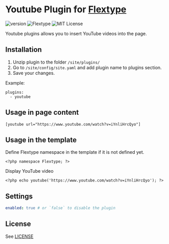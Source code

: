 # Youtube Plugin for [Flextype](http://flextype.org/)
![version](https://img.shields.io/badge/version-1.0.0-brightgreen.svg?style=flat-square)
![Flextype](https://img.shields.io/badge/Flextype-0.x-green.svg?style=flat-square)
![MIT License](https://img.shields.io/badge/license-MIT-blue.svg?style=flat-square)

Youtube plugins allows you to insert YouTube videos into the page.

## Installation
1. Unzip plugin to the folder `/site/plugins/`
2. Go to `/site/config/site.yaml` and add plugin name to plugins section.
3. Save your changes.

Example:
```
plugins:
  - youtube
```

## Usage in page content

```
[youtube url="https://www.youtube.com/watch?v=iYnliHrcQyo"]
```

## Usage in the template

Define Flextype namespace in the template if it is not defined yet.
```
<?php namespace Flextype; ?>
```

Display YouTube video
```
<?php echo youtube('https://www.youtube.com/watch?v=iYnliHrcQyo'); ?>
```

## Settings

```yaml
enabled: true # or `false` to disable the plugin
```

## License
See [LICENSE](https://github.com/flextype-plugins/youtube/blob/master/LICENSE)
